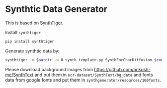 # Synthtic Data Generator

This is based on [SynthTiger](https://github.com/clovaai/synthtiger). 

Install `synthtiger`
```bash
pip install synthtiger
```

Generate synthtic data by:
```bash
synthtiger -o $outdir -w 8 synth_template.py SynthForCharDiffusion $config_file --count $max_num_of_samples
```

Please download background images from https://github.com/ankush-me/SynthText and put them in `ocr-dataset/SynthText/bg_data` and fonts data from google fonts and put them in `synthgenerator/resources/100fonts`.